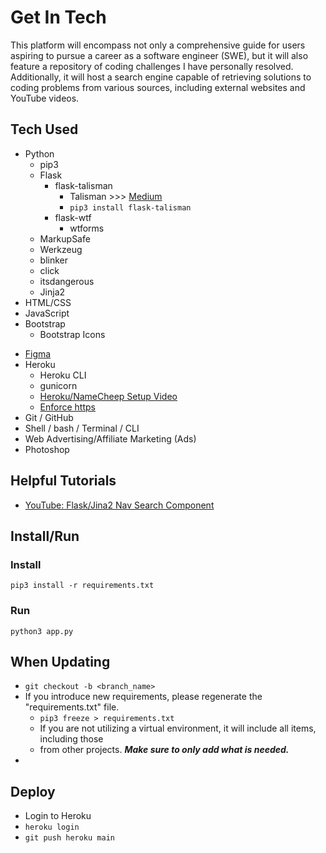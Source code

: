 # Get In Tech 

This platform will encompass not only a comprehensive guide for users aspiring to pursue a career as a software engineer (SWE), but it will also feature a repository of coding challenges I have personally resolved. Additionally, it will host a search engine capable of retrieving solutions to coding problems from various sources, including external websites and YouTube videos.



## Tech Used
- Python
    - pip3
    - Flask
        - flask-talisman
            - Talisman >>> [Medium](https://betterprogramming.pub/from-http-to-https-easily-secure-flask-web-apps-with-talisman-3359692d3eac)
            - `pip3 install flask-talisman`
        - flask-wtf
            - wtforms
    - MarkupSafe
    - Werkzeug
    - blinker
    - click
    - itsdangerous
    - Jinja2 
- HTML/CSS
- JavaScript
- Bootstrap
    - Bootstrap Icons
<!-- - MongoDB
    - Mongoos  -->
- [Figma](https://www.figma.com/file/NhVv9RBbRln5Y4RTX1M1Ph/How-to-get-into-Tech?type=design&node-id=0-1&mode=design&t=UnGo5DO8TltFNFDZ-0)
- Heroku
    - Heroku CLI
    - gunicorn
    - [Heroku/NameCheep Setup Video](https://www.youtube.com/watch?v=51j_mhje9Kk)
    - [Enforce https](https://help.heroku.com/J2R1S4T8/can-heroku-force-an-application-to-use-ssl-tls)
- Git / GitHub
- Shell / bash / Terminal / CLI
- Web Advertising/Affiliate Marketing (Ads)
- Photoshop



## Helpful Tutorials    
- [YouTube: Flask/Jina2 Nav Search Component](https://www.youtube.com/watch?v=kmtZTo-_gJY)
    


## Install/Run

### Install
```
pip3 install -r requirements.txt
```

### Run
```
python3 app.py
```

## When Updating

- `git checkout -b <branch_name>`
- If you introduce new requirements, please regenerate the "requirements.txt" file.
    - `pip3 freeze > requirements.txt` 
    - If you are not utilizing a virtual environment, it will include all items, including those 
    - from other projects. ***Make sure to only add what is needed.*** 
- 

## Deploy

- Login to Heroku
- `heroku login`
- `git push heroku main`